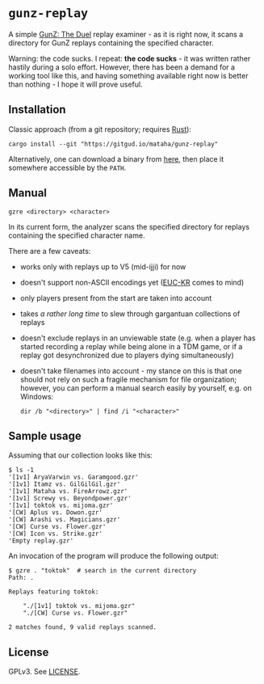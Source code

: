# ``gunz-replay``

A simple [GunZ: The Duel][1] replay examiner - as it is right now,
it scans a directory for GunZ replays containing the specified character.

Warning: the code sucks. I repeat: **the code sucks** - it was written
rather hastily during a solo effort. However, there has been a demand
for a working tool like this, and having something available right now
is better than nothing - I hope it will prove useful.

## Installation

Classic approach (from a git repository; requires [Rust][2]):

```shell
cargo install --git "https://gitgud.io/mataha/gunz-replay"
```

Alternatively, one can download a binary from [here][3],
then place it somewhere accessible by the `PATH`.

## Manual

```
gzre <directory> <character>
```

In its current form, the analyzer scans the specified directory for
replays containing the specified character name.

There are a few caveats:

 - works only with replays up to V5 (mid-ijji) for now
 - doesn't support non-ASCII encodings yet ([EUC-KR][4] comes to mind)
 - only players present from the start are taken into account
 - takes *a rather long time* to slew through gargantuan collections
   of replays
 - doesn't exclude replays in an unviewable state (e.g. when a player
   has started recording a replay while being alone in a TDM game, or
   if a replay got desynchronized due to players dying simultaneously)
 - doesn't take filenames into account - my stance on this is that one
   should not rely on such a fragile mechanism for file organization;
   however, you can perform a manual search easily by yourself,
   e.g. on Windows:
   
   ```batch
   dir /b "<directory>" | find /i "<character>"
   ```

## Sample usage

Assuming that our collection looks like this:

```shell
$ ls -1
'[1v1] AryaVarwin vs. Garamgood.gzr'
'[1v1] Itamz vs. GilGilGil.gzr'
'[1v1] Mataha vs. FireArrowz.gzr'
'[1v1] Screwy vs. Beyondpower.gzr'
'[1v1] toktok vs. mijoma.gzr'
'[CW] Aplus vs. Dowon.gzr'
'[CW] Arashi vs. Magicians.gzr'
'[CW] Curse vs. Flower.gzr'
'[CW] Icon vs. Strike.gzr'
'Empty replay.gzr'
```

An invocation of the program will produce the following output:

```shell
$ gzre . "toktok"  # search in the current directory
Path: .

Replays featuring toktok:

    "./[1v1] toktok vs. mijoma.gzr"
    "./[CW] Curse vs. Flower.gzr"

2 matches found, 9 valid replays scanned.
```

## License

GPLv3. See [LICENSE](./LICENSE).

[1]: https://en.wikipedia.org/wiki/GunZ:_The_Duel
[2]: https://www.rust-lang.org/
[3]: https://github.com/mataha/gunz-replay/releases
[4]: https://en.wikipedia.org/wiki/Extended_Unix_Code#EUC-KR
